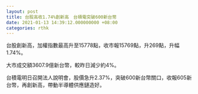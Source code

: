 ```yaml
---
layout: post
title: 台股高收1.74%創新高　台積電突破600新台幣
date: 2021-01-13 14:39:12.000000000 +08:00
categories: rthk
---
```


台股創新高，加權指數最高升至15778點，收市報15769點，升269點，升幅1.74%。

大市成交額3607.9億新台幣，較昨日減少約4%。

台積電明日召開法人說明會，股價急升2.37%，突破600新台幣關口，收報605新台幣，再創新高，帶動半導體供應鏈造好。
